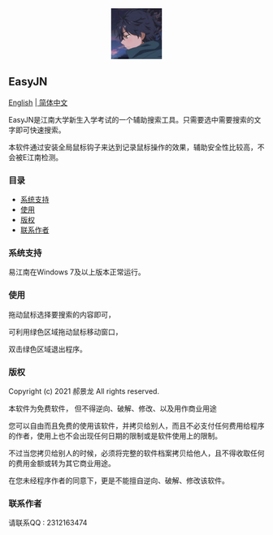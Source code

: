 <div align=center>
<img src="/image/logo.jpg"/ width="100">
</div>

## EasyJN

[English](/README.md) |[ 简体中文](/README.md)

EasyJN是江南大学新生入学考试的一个辅助搜索工具。只需要选中需要搜索的文字即可快速搜索。

本软件通过安装全局鼠标钩子来达到记录鼠标操作的效果，辅助安全性比较高，不会被E江南检测。


### 目录

  - [系统支持](#系统支持)
  - [使用](#使用)
  - [版权](#版权)
  - [联系作者](#联系作者)


### 系统支持

易江南在Windows 7及以上版本正常运行。


### 使用

拖动鼠标选择要搜索的内容即可，

可利用绿色区域拖动鼠标移动窗口，

双击绿色区域退出程序。


### 版权

Copyright (c) 2021 郝景龙 All rights reserved.

本软件为免费软件， 但不得逆向、破解、修改、以及用作商业用途

您可以自由而且免费的使用该软件，并拷贝给别人，而且不必支付任何费用给程序的作者，使用上也不会出现任何日期的限制或是软件使用上的限制。

不过当您拷贝给别人的时候，必须将完整的软件档案拷贝给他人，且不得收取任何的费用金额或转为其它商业用途。

在您未经程序作者的同意下，更是不能擅自逆向、破解、修改该软件。

### 联系作者

请联系QQ : 2312163474

